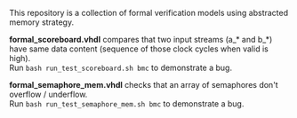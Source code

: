 This repository is a collection of formal verification models using abstracted memory strategy.

**formal_scoreboard.vhdl** compares that two input streams (a_* and b_*) have same data content (sequence of those clock cycles when valid is high).<br>
Run `bash run_test_scoreboard.sh bmc` to demonstrate a bug.

**formal_semaphore_mem.vhdl** checks that an array of semaphores don't overflow / underflow.<br>
Run `bash run_test_semaphore_mem.sh bmc` to demonstrate a bug.
